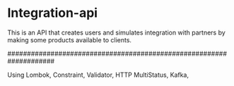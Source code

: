 # Integration-api
This is an API that creates users and simulates integration with partners by making some products available to clients.

####################################################################

Using Lombok, Constraint, Validator, HTTP MultiStatus, Kafka, 
